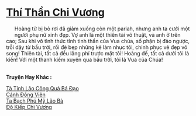<a href="https://truyentiki.com/thi-than-chi-vuong.33503/" title="Thí Thần Chi Vương"><h1>Thí Thần Chi Vương</h1></a><div style="display:table"><img align="right" style="float: left; padding: 10px;" src="https://truyentiki.com/images/story/200x260/33503.jpg" alt="">Hoàng tử bị bỏ rơi đã giảm xuống còn một pariah, nhưng anh ta cưới một người phụ nữ xinh đẹp. Vợ anh là một thiên tài võ thuật, và anh ở trên cao; Sau khi vô tình thức tỉnh tinh thần của Vua chúa, số phận bị đảo ngược, trỗi dậy từ bầu trời, rồi đè bẹp những kẻ làm nhục tôi, chinh phục vẻ đẹp vô song! Thiên tài, tất cả đều lãng phí trước mặt tôi! Hoàng đế, tất cả dưới tôi là kiến! Với một thanh kiếm xuyên qua bầu trời, tôi là Vua của Chúa!</div><p><br><b>Truyện Hay Khác :</b></p><a href="https://truyentiki.com/ta-tinh-lao-cong-qua-ba-dao.33502/" alt="Tà Tính Lão Công Quá Bá Đạo">Tà Tính Lão Công Quá Bá Đạo</a><br/><a href="https://github.com/nownovels/top500/tree/master/truyenhay/33633/" alt="Cánh Đồng Viên">Cánh Đồng Viên</a><br/><a href="https://github.com/nownovels/top500/tree/master/truyenhay/33709/" alt="Ta Bạch Phú Mỹ Lão Bà">Ta Bạch Phú Mỹ Lão Bà</a><br/><a href="https://github.com/nownovels/top500/tree/master/truyenhay/33908/" alt="Độ Kiếp Chi Vương">Độ Kiếp Chi Vương</a><br/>